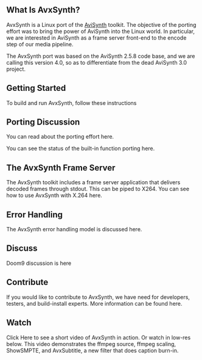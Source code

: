## What Is AvxSynth?

AvxSynth is a Linux port of the [AviSynth](http://avisynth.org/mediawiki/Main_Page) toolkit. The objective of the porting effort was to bring the power of AviSynth into the Linux world. In particular, we are interested in AviSynth as a frame server front-end to the encode step of our media pipeline.

The AvxSynth port was based on the AviSynth 2.5.8 code base, and we are calling this version 4.0, so as to differentiate from the dead AviSynth 3.0 project.

## Getting Started

To build and run AvxSynth, follow these instructions

## Porting Discussion

You can read about the porting effort here.

You can see the status of the built-in function porting here. 

## The AvxSynth Frame Server

The AvxSynth toolkit includes a frame server application that delivers decoded frames through stdout. This can be piped to X264. You can see how to use AvxSynth with X.264 here.

## Error Handling

The AvxSynth error handling model is discussed here.

## Discuss

Doom9 discussion is here

## Contribute

If you would like to contribute to AvxSynth, we have need for developers, testers, and build-install experts. More information can be found here. 

## Watch

Click Here to see a short video of AvxSynth in action. Or watch in low-res below. This video demonstrates the ffmpeg source, ffmpeg scaling, ShowSMPTE, and AvxSubtitle, a new filter that does caption burn-in.

